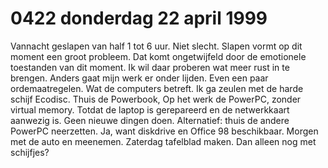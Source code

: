 # 0422 donderdag 22 april 1999
Vannacht geslapen van half 1 tot 6 uur. Niet slecht. Slapen vormt op dit moment een groot probleem. Dat komt ongetwijfeld door de emotionele toestanden van dit moment. Ik wil daar proberen wat meer rust in te brengen. Anders gaat mijn werk er onder lijden. Even een paar ordemaatregelen.
Wat de computers betreft. Ik ga zeulen met de harde schijf Ecodisc. Thuis de Powerbook, Op het werk de PowerPC, zonder virtual memory. Totdat de laptop is gerepareerd en de netwerkkaart aanwezig is. Geen nieuwe dingen doen. Alternatief: thuis de andere PowerPC neerzetten. Ja, want diskdrive en Office 98 beschikbaar. Morgen met de auto en meenemen. Zaterdag tafelblad maken. Dan alleen nog met schijfjes?
